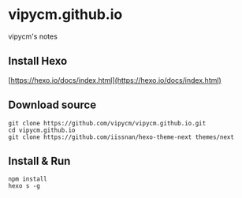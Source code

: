 # vipycm.github.io
vipycm's notes

## Install Hexo

[https://hexo.io/docs/index.html](https://hexo.io/docs/index.html)

## Download source
```
git clone https://github.com/vipycm/vipycm.github.io.git
cd vipycm.github.io
git clone https://github.com/iissnan/hexo-theme-next themes/next
```
## Install & Run
```
npm install
hexo s -g
```
